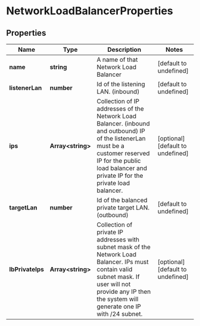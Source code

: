 # NetworkLoadBalancerProperties

## Properties
| Name | Type | Description | Notes |
| ------------ | ------------- | ------------- | ------------- |
| **name** | **string** | A name of that Network Load Balancer | [default to undefined] |
| **listenerLan** | **number** | Id of the listening LAN. (inbound) | [default to undefined] |
| **ips** | **Array&lt;string&gt;** | Collection of IP addresses of the Network Load Balancer. (inbound and outbound) IP of the listenerLan must be a customer reserved IP for the public load balancer and private IP for the private load balancer. | [optional] [default to undefined] |
| **targetLan** | **number** | Id of the balanced private target LAN. (outbound) | [default to undefined] |
| **lbPrivateIps** | **Array&lt;string&gt;** | Collection of private IP addresses with subnet mask of the Network Load Balancer. IPs must contain valid subnet mask. If user will not provide any IP then the system will generate one IP with /24 subnet. | [optional] [default to undefined] |


